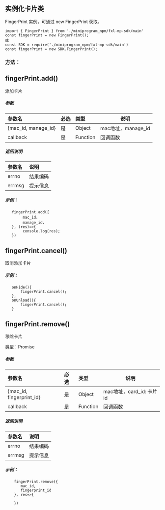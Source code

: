 ## 实例化卡片类
FingerPrint 实例，可通过 new FingerPrint 获取。
```
import { FingerPrint } from './miniprogram_npm/fxl-mp-sdk/main'
const fingerPrint = new FingerPrint();
或
const SDK = require('./miniprogram_npm/fxl-mp-sdk/main')
const fingerPrint = new SDK.FingerPrint();
```

### 方法：

## fingerPrint.add()
添加卡片

##### 参数

|参数名|必选|类型|说明|
|:---- |:---|:----- |-----   |
|{mac_id, manage_id} |是  |Object | mac地址，manage_id  |
|callback |是  |Function | 回调函数  |
##### 返回说明

|参数名|说明|
|:---- |:--- |
|errno |结果编码 |
|errmsg | 提示信息 |
##### 示例：
```
   fingerPrint.add({
        mac_id，
        manage_id，
   }, (res)=>{
        console.log(res);
   })
```

## fingerPrint.cancel()
取消添加卡片

##### 示例：
```
   onHide(){
       fingerPrint.cancel();
   },
   onUnload(){
       fingerPrint.cancel();
   }
```

## fingerPrint.remove()
移除卡片

类型：Promise
##### 参数

|参数名|必选|类型|说明|
|:---- |:---|:----- |-----   |
|{mac_id, fingerprint_id} |是  |Object | mac地址，card_id: 卡片id  |
|callback |是  |Function | 回调函数  |
##### 返回说明

|参数名|说明|
|:---- |:--- |
|errno |结果编码 |
|errmsg | 提示信息 |
##### 示例：
```
    fingerPrint.remove({
       mac_id, 
       fingerprint_id
    }, res=>{
    
    })
```
